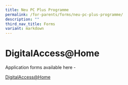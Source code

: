 ```yaml
---
title: Neu PC Plus Programme
permalink: /for-parents/forms/neu-pc-plus-programme/
description: ""
third_nav_title: Forms
variant: markdown
---
```

# **DigitalAccess@Home**

Application forms available here - 

[DigitalAccess@Home](https://www.imda.gov.sg/dah)